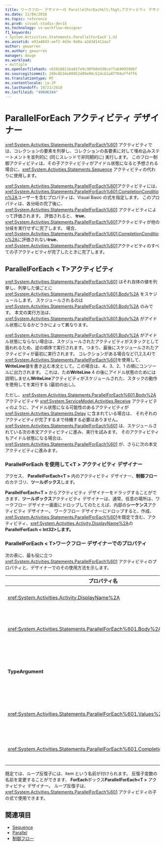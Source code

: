 ```yaml
---
title: ワークフロー デザイナーの ParallelForEach&lt;T&gt;アクティビティ デザイナー
ms.date: 11/04/2016
ms.topic: reference
ms.prod: visual-studio-dev15
ms.technology: vs-workflow-designer
f1_keywords:
- System.Activities.Statements.ParallelForEach`1.UI
ms.assetid: e93a4843-aef2-4d3e-9a0a-a2d3d1411aa7
author: gewarren
ms.author: gewarren
manager: douge
ms.workload:
- multiple
ms.openlocfilehash: c62918811ba91fe9c30f60e930ce77a640959d0f
ms.sourcegitcommit: 240c8b34e80952d00e90c52dcb1a077b9aff47f6
ms.translationtype: MT
ms.contentlocale: ja-JP
ms.lasthandoff: 10/23/2018
ms.locfileid: "49846344"
---
```

# <a name="parallelforeach-activity-designer"></a>ParallelForEach アクティビティ デザイナー

<xref:System.Activities.Statements.ParallelForEach%601> アクティビティでは、コレクションの要素を列挙し、コレクションの各要素に対して埋め込みステートメントを並列的に (同じスレッドで非同期的に) 実行します。 このフロー制御アクティビティは、その子アクティビティがアイドル状態になると予想される場合に、<xref:System.Activities.Statements.Sequence> アクティビティの代わりに使用します。

<xref:System.Activities.Statements.ParallelForEach%601>アクティビティには、<xref:System.Activities.Statements.ParallelForEach%601.CompletionCondition%2A>ユーザーを含むプロパティは、Visual Basic の式を指定します。 このプロパティは、各分岐の完了後に、<xref:System.Activities.Statements.ParallelForEach%601> アクティビティによって評価されます。 評価されると、 **true**、<xref:System.Activities.Statements.ParallelForEach%601>アクティビティが他の分岐を実行せずに完了します。 場合、<xref:System.Activities.Statements.ParallelForEach%601.CompletionCondition%2A>に評価されない**true**、<xref:System.Activities.Statements.ParallelForEach%601>アクティビティのすべての子アクティビティが完了したときに完了します。

## <a name="the-parallelforeacht-activity"></a>ParallelForEach < T\>アクティビティ

<xref:System.Activities.Statements.ParallelForEach%601> はそれ自体の値を列挙し、列挙した値ごとに <xref:System.Activities.Statements.ParallelForEach%601.Body%2A> をスケジュールします。 スケジュールされるのは <xref:System.Activities.Statements.ParallelForEach%601.Body%2A> のみです。 本文の実行方法は、<xref:System.Activities.Statements.ParallelForEach%601.Body%2A> がアイドル状態になるかどうかによって異なります。

<xref:System.Activities.Statements.ParallelForEach%601.Body%2A> がアイドル状態にならない場合は、スケジュールされたアクティビティがスタックとして扱われるため、逆の順序で実行されます。つまり、最後にスケジュールされたアクティビティが最初に実行されます。 コレクションがある場合など{1,2,3,4}で<xref:System.Activities.Statements.ParallelForEach%601>を使用して、 **WriteLine**値を書き込む本文として。この場合は、4、3、2、1 の順にコンソールに出力されます。 これは、ため**WriteLine** 4 の後にアイドル状態のためには説明しません**WriteLine**アクティビティがスケジュールされた、スタックの動作を使用してを実行する (最初の出し)。

ただし、<xref:System.Activities.Statements.ParallelForEach%601.Body%2A> アクティビティや <xref:System.ServiceModel.Activities.Receive> アクティビティのように、アイドル状態になる可能性のあるアクティビティが <xref:System.Activities.Statements.Delay> に含まれている場合は、 それぞれのアクティビティが完了するまで待機する必要はありません。 <xref:System.Activities.Statements.ParallelForEach%601> は、スケジュールされている次の本文アクティビティに進み、実行を試みます。 そのアクティビティもアイドル状態になる場合は、<xref:System.Activities.Statements.ParallelForEach%601> が、さらに次の本文アクティビティに進みます。

### <a name="using-the-parallelforeacht-activity-designer"></a>ParallelForEach を使用して\<T > アクティビティ デザイナー

アクセス、 **ParallelForEach\<T >** 内のアクティビティ デザイナー、**制御フロー**のカテゴリ、**ツールボックス**します。

**ParallelForEach\<T >** からアクティビティ デザイナーをドラッグすることができます、**ツールボックス**アクティビティ デザイナーは、通常、任意の場所は、ワークフロー デザイナー画面にドロップしてのたとえば、内部の**シーケンス**アクティビティ デザイナー。 ワークフロー デザイナーにドロップすると、作成、<xref:System.Activities.Statements.ParallelForEach%601>を既定で含む、アクティビティ、<xref:System.Activities.Activity.DisplayName%2A>の**ParallelForEach < Int32\>します。**

### <a name="parallelforeacht-properties-in-the-workflow-designer"></a>ParallelForEach < T\>ワークフロー デザイナーでのプロパティ

次の表に、最も役に立つ <xref:System.Activities.Statements.ParallelForEach%601> アクティビティのプロパティと、デザイナーでのその使用方法を示します。

|プロパティ名|必須|使用方法|
|-|--------------|-|
|<xref:System.Activities.Activity.DisplayName%2A>|False|ヘッダーのアクティビティ デザイナーの表示名を指定します。 既定値は**ParallelForEach\<Int32 >** します。 値を必要に応じて編集、**プロパティ**グリッドまたは直接アクティビティ デザイナーのヘッダー。|
|<xref:System.Activities.Statements.ParallelForEach%601.Body%2A>|False|コレクション内の各項目に対して実行するアクティビティ。 追加する、<xref:System.Activities.Statements.ParallelForEach%601.Body%2A>アクティビティ、アクティビティをツールボックスからドロップ、**本文**ボックスに、 **ParallelForEach\<T >** アクティビティ デザイナーの「ドロップ アクティビティここ」ヒント テキスト。|
|**TypeArgument**|True|内の項目の種類、<xref:System.Activities.Statements.ParallelForEach%601.Values%2A>ジェネリック パラメーターで指定されたコレクション*T*します。既定では、 **TypeArgument**に設定されている**Int32**します。 型 T を変更する、 **ParallelForEach < T\>** アクティビティ デザイナーの値を変更、 **TypeArgument**プロパティ グリッドのコンボ ボックス。|
|<xref:System.Activities.Statements.ParallelForEach%601.Values%2A>|True|反復処理を行う項目のコレクション。 設定する、 <xref:System.Activities.Statements.ParallelForEach%601.Values%2A>、Visual Basic の式を入力、**値**ボックスに、 **ForEach < T\>**  または「VBの式を入力してください」ヒントテキストボックスに、アクティビティデザイナー**値**ボックスに、**プロパティ**ウィンドウ。|
|<xref:System.Activities.Statements.ParallelForEach%601.CompletionCondition%2A>||各イテレーションの完了後に評価されます。 true であると評価する場合、スケジュールされた保留イテレーションはキャンセルされます。 このプロパティが設定されていない場合、スケジュールされたすべてのステートメントは、完了するまで実行されます。|

既定では、ループ反復子には、item という名前が付けられます。 反復子変数の名前を変更することができます、 **ForEach**ボックス**ParallelForEach\<T >** アクティビティ デザイナー。 ループ反復子は、<xref:System.Activities.Statements.ParallelForEach%601> アクティビティの子の式で使用できます。

## <a name="see-also"></a>関連項目

- [Sequence](../workflow-designer/sequence-activity-designer.md)
- [Parallel](../workflow-designer/parallel-activity-designer.md)
- [制御フロー](../workflow-designer/control-flow-activity-designers.md)